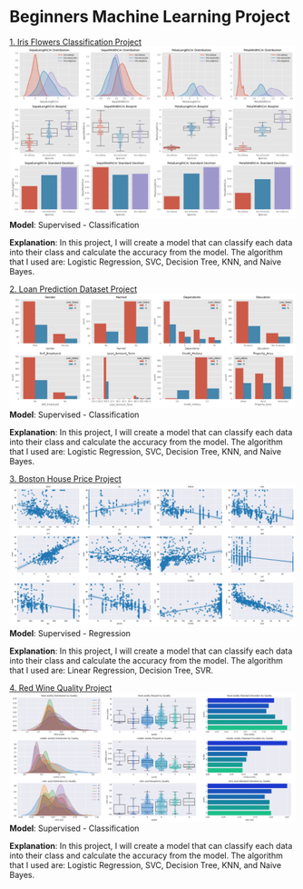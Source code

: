 # Beginners Machine Learning Project

[1. Iris Flowers Classification Project](https://github.com/richardraphitaompusunggu/datascience_and_machinelearning/blob/master/Iris%20Species/Untitled1.ipynb)
<img src="images/iris_data_distribution_species.png?raw=true"/>
**Model**: Supervised - Classification

**Explanation**: In this project, I will create a model that can classify each data into their class and calculate the accuracy from the model. The algorithm that I used are: Logistic Regression, SVC, Decision Tree, KNN, and Naive Bayes.

[2. Loan Prediction Dataset Project](https://github.com/richardraphitaompusunggu/datascience_and_machinelearning/blob/master/Loan%20Prediction%20Dataset/Loan%20Prediction%20Problem.ipynb)
<img src="images/data_distribution_loan_status.png?raw=true"/>
**Model**: Supervised - Classification

**Explanation**: In this project, I will create a model that can classify each data into their class and calculate the accuracy from the model. The algorithm that I used are: Logistic Regression, SVC, Decision Tree, KNN, and Naive Bayes.

[3. Boston House Price Project](https://github.com/richardraphitaompusunggu/datascience_and_machinelearning/blob/master/Boston%20House%20Price/Boston%20House%20Price.ipynb)
<img src="images/data_correlation_boston_price.png?raw=true"/>
**Model**: Supervised - Regression

**Explanation**: In this project, I will create a model that can classify each data into their class and calculate the accuracy from the model. The algorithm that I used are: Linear Regression, Decision Tree, SVR.

[4. Red Wine Quality Project]()
<img src="images/data_distribution_wine_quality_2.png?raw=true"/>
**Model**: Supervised - Classification

**Explanation**: In this project, I will create a model that can classify each data into their class and calculate the accuracy from the model. The algorithm that I used are: Logistic Regression, SVC, Decision Tree, KNN, and Naive Bayes.
